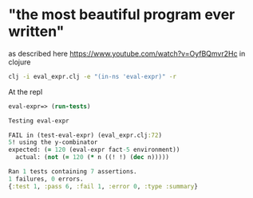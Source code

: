 # "the most beautiful program ever written"
as described here https://www.youtube.com/watch?v=OyfBQmvr2Hc in clojure


```bash
clj -i eval_expr.clj -e "(in-ns 'eval-expr)" -r
```

At the repl
```clojure
eval-expr=> (run-tests)

Testing eval-expr

FAIL in (test-eval-expr) (eval_expr.clj:72)
5! using the y-combinator
expected: (= 120 (eval-expr fact-5 environment))
  actual: (not (= 120 (* n ((! !) (dec n)))))

Ran 1 tests containing 7 assertions.
1 failures, 0 errors.
{:test 1, :pass 6, :fail 1, :error 0, :type :summary}
```
